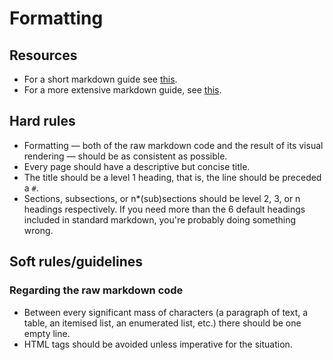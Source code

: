 # Formatting

## Resources

* For a short markdown guide see [this](https://commonmark.org/help/).
* For a more extensive markdown guide, see [this](https://handbook.gitlab.com/docs/markdown-guide/).

## Hard rules

* Formatting — both of the raw markdown code and the result of its visual rendering — should be as consistent as possible.
* Every page should have a descriptive but concise title.
* The title should be a level 1 heading, that is, the line should be preceded a `#`.
* Sections, subsections, or n*(sub)sections should be level 2, 3, or n headings respectively. If you need more than the 6 default headings included in standard markdown, you're probably doing something wrong.

## Soft rules/guidelines

### Regarding the raw markdown code

* Between every significant mass of characters (a paragraph of text, a table, an itemised list, an enumerated list, etc.) there should be one empty line.
* HTML tags should be avoided unless imperative for the situation.
